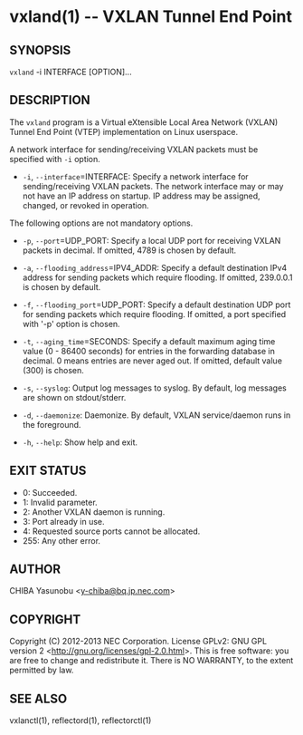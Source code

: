 vxland(1) -- VXLAN Tunnel End Point
===================================

## SYNOPSIS

`vxland` -i INTERFACE [OPTION]...

## DESCRIPTION

The `vxland` program is a Virtual eXtensible Local Area Network
(VXLAN) Tunnel End Point (VTEP) implementation on Linux userspace.

A network interface for sending/receiving VXLAN packets must be
specified with `-i` option.

  * `-i`, `--interface`=INTERFACE:
    Specify a network interface for sending/receiving VXLAN packets.
    The network interface may or may not have an IP address on startup.
    IP address may be assigned, changed, or revoked in operation.

The following options are not mandatory options.

  * `-p`, `--port`=UDP_PORT:
    Specify a local UDP port for receiving VXLAN packets in decimal.
    If omitted, 4789 is chosen by default.

  * `-a`, `--flooding_address`=IPV4_ADDR:
    Specify a default destination IPv4 address for sending packets
    which require flooding. If omitted, 239.0.0.1 is chosen by default.

  * `-f`, `--flooding_port`=UDP_PORT:
    Specify a default destination UDP port for sending packets which
    require flooding. If omitted, a port specified with '-p' option is
    chosen.

  * `-t`, `--aging_time`=SECONDS:
    Specify a default maximum aging time value (0 - 86400 seconds) for
    entries in the forwarding database in decimal. 0 means entries are
    never aged out. If omitted, default value (300) is chosen.

  * `-s`, `--syslog`:
    Output log messages to syslog. By default, log messages are shown on
    stdout/stderr.

  * `-d`, `--daemonize`:
    Daemonize. By default, VXLAN service/daemon runs in the foreground.

  * `-h`, `--help`:
    Show help and exit.

## EXIT STATUS

  * 0: Succeeded.
  * 1: Invalid parameter.
  * 2: Another VXLAN daemon is running.
  * 3: Port already in use.
  * 4: Requested source ports cannot be allocated.
  * 255: Any other error.

## AUTHOR

CHIBA Yasunobu &lt;y-chiba@bq.jp.nec.com&gt;

## COPYRIGHT

Copyright (C) 2012-2013 NEC Corporation. License GPLv2: GNU GPL version 2
&lt;http://gnu.org/licenses/gpl-2.0.html&gt;. This is free software: you are
free to change and redistribute it. There is NO WARRANTY, to the extent
permitted by law.

## SEE ALSO

vxlanctl(1), reflectord(1), reflectorctl(1)

